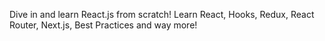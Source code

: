 Dive in and learn React.js from scratch! Learn React, Hooks, Redux, React Router, Next.js, Best Practices and way more!
